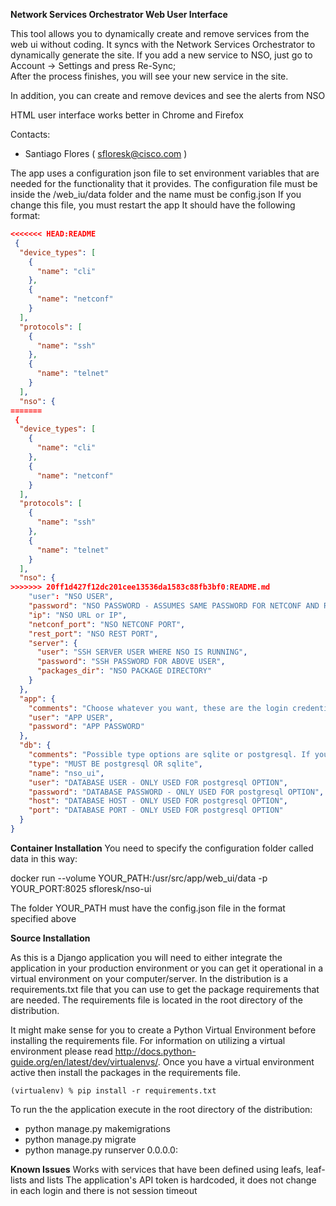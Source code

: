 **Network Services Orchestrator Web User Interface**

This tool allows you to dynamically create and remove services from the web ui without coding. It syncs with the Network Services Orchestrator to dynamically generate the site.
If you add a new service to NSO, just go to Account -> Settings and press Re-Sync;  
After the process finishes, you will see your new service in the site.  

In addition, you can create and remove devices and see the alerts from NSO  


HTML user interface works better in Chrome and Firefox

Contacts:

* Santiago Flores ( sfloresk@cisco.com )

The app uses a configuration json file to set environment variables that are needed for the functionality that it provides.
The configuration file must be inside the /web_iu/data folder and the name must be config.json
If you change this file, you must restart the app
 It should have the following format:
```json
<<<<<<< HEAD:README
 {
  "device_types": [
    {
      "name": "cli"
    },
    {
      "name": "netconf"
    }
  ],
  "protocols": [
    {
      "name": "ssh"
    },
    {
      "name": "telnet"
    }
  ],
  "nso": {
=======
 {  
  "device_types": [  
    {  
      "name": "cli"  
    },  
    {  
      "name": "netconf"  
    }  
  ],  
  "protocols": [  
    {  
      "name": "ssh"  
    },  
    {  
      "name": "telnet"  
    }  
  ],  
  "nso": {  
>>>>>>> 20ff1d427f12dc201cee13536da1583c88fb3bf0:README.md
    "user": "NSO USER",
    "password": "NSO PASSWORD - ASSUMES SAME PASSWORD FOR NETCONF AND RESTCONF APIs",
    "ip": "NSO URL or IP",
    "netconf_port": "NSO NETCONF PORT",
    "rest_port": "NSO REST PORT",
    "server": {
      "user": "SSH SERVER USER WHERE NSO IS RUNNING",
      "password": "SSH PASSWORD FOR ABOVE USER",
      "packages_dir": "NSO PACKAGE DIRECTORY"
    }
  },
  "app": {
    "comments": "Choose whatever you want, these are the login credentials for the app",
    "user": "APP USER",
    "password": "APP PASSWORD"
  },
  "db": {
    "comments": "Possible type options are sqlite or postgresql. If you use sqlite, the only value used is 'name'. You don't need to change the database name",
    "type": "MUST BE postgresql OR sqlite",
    "name": "nso_ui",
    "user": "DATABASE USER - ONLY USED FOR postgresql OPTION",
    "password": "DATABASE PASSWORD - ONLY USED FOR postgresql OPTION",
    "host": "DATABASE HOST - ONLY USED FOR postgresql OPTION",
    "port": "DATABASE PORT - ONLY USED FOR postgresql OPTION"
  }
}
```

**Container Installation**
You need to specify the configuration folder called data in this way:

docker run  --volume YOUR_PATH:/usr/src/app/web_ui/data -p YOUR_PORT:8025 sfloresk/nso-ui

The folder YOUR_PATH must have the config.json file in the format specified above


**Source Installation**

As this is a Django application you will need to either integrate the application in your production environment or you can
get it operational in a virtual environment on your computer/server. In the distribution is a requirements.txt file that you can
use to get the package requirements that are needed. The requirements file is located in the root directory of the distribution.

It might make sense for you to create a Python Virtual Environment before installing the requirements file. For information on utilizing
a virtual environment please read http://docs.python-guide.org/en/latest/dev/virtualenvs/. Once you have a virtual environment active then
install the packages in the requirements file.

`(virtualenv) % pip install -r requirements.txt
`

To run the the application execute in the root directory of the distribution:
 - python manage.py makemigrations
 - python manage.py migrate
 - python manage.py runserver 0.0.0.0:<PORT>

**Known Issues**
Works with services that have been defined using leafs, leaf-lists and lists
The application's API token is hardcoded, it does not change in each login and there is not session timeout